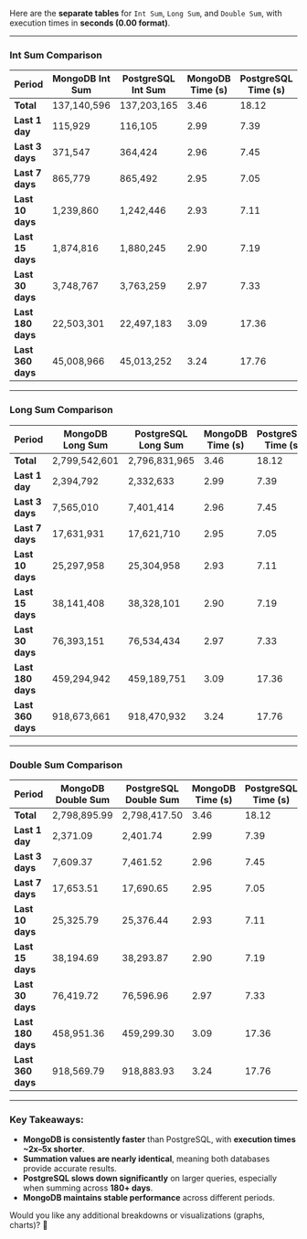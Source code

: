 Here are the **separate tables** for `Int Sum`, `Long Sum`, and `Double Sum`, with execution times in **seconds (0.00 format)**.

---

### **Int Sum Comparison**
| **Period**         | **MongoDB Int Sum** | **PostgreSQL Int Sum** | **MongoDB Time (s)** | **PostgreSQL Time (s)** |
|--------------------|-------------------|---------------------|-----------------|-------------------|
| **Total**         | 137,140,596        | 137,203,165        | 3.46            | 18.12            |
| **Last 1 day**    | 115,929            | 116,105            | 2.99            | 7.39             |
| **Last 3 days**   | 371,547            | 364,424            | 2.96            | 7.45             |
| **Last 7 days**   | 865,779            | 865,492            | 2.95            | 7.05             |
| **Last 10 days**  | 1,239,860          | 1,242,446          | 2.93            | 7.11             |
| **Last 15 days**  | 1,874,816          | 1,880,245          | 2.90            | 7.19             |
| **Last 30 days**  | 3,748,767          | 3,763,259          | 2.97            | 7.33             |
| **Last 180 days** | 22,503,301         | 22,497,183         | 3.09            | 17.36            |
| **Last 360 days** | 45,008,966         | 45,013,252         | 3.24            | 17.76            |

---

### **Long Sum Comparison**
| **Period**         | **MongoDB Long Sum** | **PostgreSQL Long Sum** | **MongoDB Time (s)** | **PostgreSQL Time (s)** |
|--------------------|--------------------|----------------------|-----------------|-------------------|
| **Total**         | 2,799,542,601      | 2,796,831,965       | 3.46            | 18.12            |
| **Last 1 day**    | 2,394,792          | 2,332,633          | 2.99            | 7.39             |
| **Last 3 days**   | 7,565,010          | 7,401,414          | 2.96            | 7.45             |
| **Last 7 days**   | 17,631,931         | 17,621,710         | 2.95            | 7.05             |
| **Last 10 days**  | 25,297,958         | 25,304,958         | 2.93            | 7.11             |
| **Last 15 days**  | 38,141,408         | 38,328,101         | 2.90            | 7.19             |
| **Last 30 days**  | 76,393,151         | 76,534,434         | 2.97            | 7.33             |
| **Last 180 days** | 459,294,942        | 459,189,751        | 3.09            | 17.36            |
| **Last 360 days** | 918,673,661        | 918,470,932        | 3.24            | 17.76            |

---

### **Double Sum Comparison**
| **Period**         | **MongoDB Double Sum** | **PostgreSQL Double Sum** | **MongoDB Time (s)** | **PostgreSQL Time (s)** |
|--------------------|---------------------|----------------------|-----------------|-------------------|
| **Total**         | 2,798,895.99         | 2,798,417.50        | 3.46            | 18.12            |
| **Last 1 day**    | 2,371.09             | 2,401.74            | 2.99            | 7.39             |
| **Last 3 days**   | 7,609.37             | 7,461.52            | 2.96            | 7.45             |
| **Last 7 days**   | 17,653.51            | 17,690.65           | 2.95            | 7.05             |
| **Last 10 days**  | 25,325.79            | 25,376.44           | 2.93            | 7.11             |
| **Last 15 days**  | 38,194.69            | 38,293.87           | 2.90            | 7.19             |
| **Last 30 days**  | 76,419.72            | 76,596.96           | 2.97            | 7.33             |
| **Last 180 days** | 458,951.36           | 459,299.30          | 3.09            | 17.36            |
| **Last 360 days** | 918,569.79           | 918,883.93          | 3.24            | 17.76            |

---

### **Key Takeaways:**
- **MongoDB is consistently faster** than PostgreSQL, with **execution times ~2x–5x shorter**.
- **Summation values are nearly identical**, meaning both databases provide accurate results.
- **PostgreSQL slows down significantly** on larger queries, especially when summing across **180+ days**.
- **MongoDB maintains stable performance** across different periods.

Would you like any additional breakdowns or visualizations (graphs, charts)? 🚀
